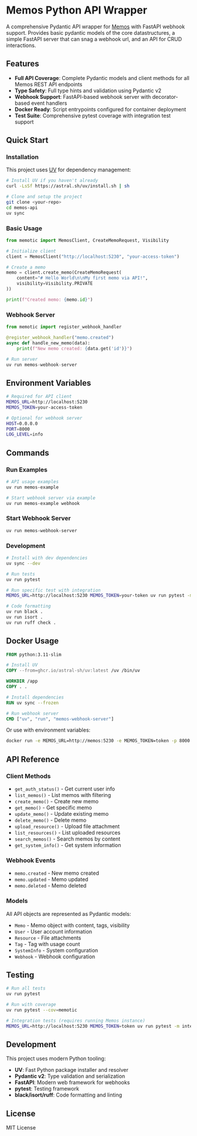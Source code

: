 # Memos Python API Wrapper
A comprehensive Pydantic API wrapper for [Memos](https://www.usememos.com/) with FastAPI webhook support. Provides basic pydantic models of the core datastructures, a simple FastAPI server that can snag a webhook url, and an API for CRUD interactions. 

## Features

- **Full API Coverage**: Complete Pydantic models and client methods for all Memos REST API endpoints
- **Type Safety**: Full type hints and validation using Pydantic v2
- **Webhook Support**: FastAPI-based webhook server with decorator-based event handlers
- **Docker Ready**: Script entrypoints configured for container deployment
- **Test Suite**: Comprehensive pytest coverage with integration test support

## Quick Start

### Installation

This project uses [UV](https://github.com/astral-sh/uv) for dependency management:

```bash
# Install UV if you haven't already
curl -LsSf https://astral.sh/uv/install.sh | sh

# Clone and setup the project
git clone <your-repo>
cd memos-api
uv sync
```

### Basic Usage

```python
from memotic import MemosClient, CreateMemoRequest, Visibility

# Initialize client
client = MemosClient("http://localhost:5230", "your-access-token")

# Create a memo
memo = client.create_memo(CreateMemoRequest(
    content="# Hello World\n\nMy first memo via API!",
    visibility=Visibility.PRIVATE
))

print(f"Created memo: {memo.id}")
```

### Webhook Server

```python
from memotic import register_webhook_handler

@register_webhook_handler("memo.created")
async def handle_new_memo(data):
    print(f"New memo created: {data.get('id')}")

# Run server
uv run memos-webhook-server
```

## Environment Variables

```bash
# Required for API client
MEMOS_URL=http://localhost:5230
MEMOS_TOKEN=your-access-token

# Optional for webhook server
HOST=0.0.0.0
PORT=8000
LOG_LEVEL=info
```

## Commands

### Run Examples
```bash
# API usage examples
uv run memos-example

# Start webhook server via example
uv run memos-example webhook
```

### Start Webhook Server
```bash
uv run memos-webhook-server
```

### Development

```bash
# Install with dev dependencies
uv sync --dev

# Run tests
uv run pytest

# Run specific test with integration
MEMOS_URL=http://localhost:5230 MEMOS_TOKEN=your-token uv run pytest -m integration

# Code formatting
uv run black .
uv run isort .
uv run ruff check .
```

## Docker Usage

```dockerfile
FROM python:3.11-slim

# Install UV
COPY --from=ghcr.io/astral-sh/uv:latest /uv /bin/uv

WORKDIR /app
COPY . .

# Install dependencies
RUN uv sync --frozen

# Run webhook server
CMD ["uv", "run", "memos-webhook-server"]
```

Or use with environment variables:

```bash
docker run -e MEMOS_URL=http://memos:5230 -e MEMOS_TOKEN=token -p 8000:8000 memos-api
```

## API Reference

### Client Methods

- `get_auth_status()` - Get current user info
- `list_memos()` - List memos with filtering
- `create_memo()` - Create new memo  
- `get_memo()` - Get specific memo
- `update_memo()` - Update existing memo
- `delete_memo()` - Delete memo
- `upload_resource()` - Upload file attachment
- `list_resources()` - List uploaded resources
- `search_memos()` - Search memos by content
- `get_system_info()` - Get system information

### Webhook Events

- `memo.created` - New memo created
- `memo.updated` - Memo updated  
- `memo.deleted` - Memo deleted

### Models

All API objects are represented as Pydantic models:

- `Memo` - Memo object with content, tags, visibility
- `User` - User account information
- `Resource` - File attachments  
- `Tag` - Tag with usage count
- `SystemInfo` - System configuration
- `Webhook` - Webhook configuration

## Testing

```bash
# Run all tests
uv run pytest

# Run with coverage
uv run pytest --cov=memotic

# Integration tests (requires running Memos instance)
MEMOS_URL=http://localhost:5230 MEMOS_TOKEN=token uv run pytest -m integration
```

## Development

This project uses modern Python tooling:

- **UV**: Fast Python package installer and resolver
- **Pydantic v2**: Type validation and serialization
- **FastAPI**: Modern web framework for webhooks
- **pytest**: Testing framework
- **black/isort/ruff**: Code formatting and linting

## License

MIT License
